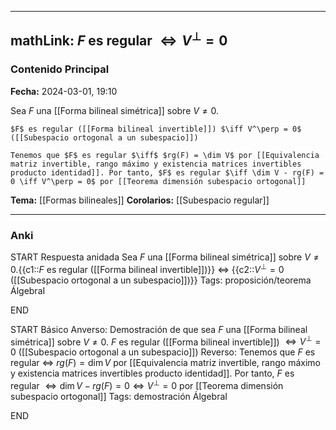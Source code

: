 
---
mathLink: $F$ es regular $\iff V^\perp = 0$
---
### Contenido Principal

**Fecha:** 2024-03-01, 19:10

Sea $F$ una [[Forma bilineal simétrica]] sobre $V \neq 0$.

```ad-cor
$F$ es regular ([[Forma bilineal invertible]]) $\iff V^\perp = 0$ ([[Subespacio ortogonal a un subespacio]])
```


```ad-proof
Tenemos que $F$ es regular $\iff$ $rg(F) = \dim V$ por [[Equivalencia matriz invertible, rango máximo y existencia matrices invertibles producto identidad]]. Por tanto, $F$ es regular $\iff \dim V - rg(F) = 0 \iff V^\perp = 0$ por [[Teorema dimensión subespacio ortogonal]]
```

**Tema:** [[Formas bilineales]]
**Corolarios:** [[Subespacio regular]]

---
### Anki

START
Respuesta anidada
Sea $F$ una [[Forma bilineal simétrica]] sobre $V \neq 0$.{{c1::$F$ es regular ([[Forma bilineal invertible]])}} $\iff$ {{c2::$V^\perp = 0$ ([[Subespacio ortogonal a un subespacio]])}}
Tags: proposición/teorema ÁlgebraI
<!--ID: 1709571902595-->
END

START
Básico
Anverso: Demostración de que sea $F$ una [[Forma bilineal simétrica]] sobre $V \neq 0$. $F$ es regular ([[Forma bilineal invertible]]) $\iff V^\perp = 0$ ([[Subespacio ortogonal a un subespacio]])
Reverso: Tenemos que $F$ es regular $\iff$ $rg(F) = \dim V$ por [[Equivalencia matriz invertible, rango máximo y existencia matrices invertibles producto identidad]]. Por tanto, $F$ es regular $\iff \dim V - rg(F) = 0 \iff V^\perp = 0$ por [[Teorema dimensión subespacio ortogonal]]
Tags: demostración ÁlgebraI
<!--ID: 1709571902604-->
END
